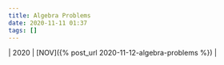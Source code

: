 ```yaml
---
title: Algebra Problems
date: 2020-11-11 01:37
tags: []
---
```


| 2020 | [NOV]({% post_url 2020-11-12-algebra-problems %}) |
